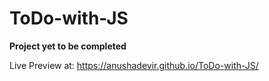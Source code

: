 # ToDo-with-JS
**Project yet to be completed**

Live Preview at: https://anushadevir.github.io/ToDo-with-JS/
